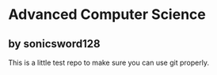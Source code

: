 # Advanced Computer Science

## by sonicsword128

This is a little test repo to make sure you can use git properly.
